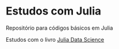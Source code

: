 # Estudos com Julia
Repositório para códigos básicos em Julia

Estudos com o livro [Julia Data Science](https://juliadatascience.io/)
